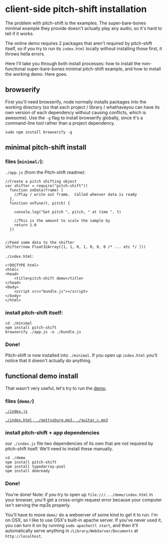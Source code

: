 # client-side pitch-shift installation

The problem with pitch-shift is the examples. The super-bare-bones minimal example they provide doesn't actually play any audio, so it's hard to tell if it works. 

The online demo requires 2 packages that aren't required by pitch-shift itself, so if you try to run its `index.html` locally without installing those first, it throws hella errors.

Here I'll take you through both install processes: how to install the non-functional super-bare-bones minimal pitch-shift example, and how to install the working demo. Here goes.

## browserify

First you'll need browserify, node normally installs packages into the working directory (so that each project / library / whathaveyou can have its own version of each dependency without causing conflicts, which is awesome). Use the `-g` flag to install browserify globally, since it's a command-line tool rather than a project dependency.

	sudo npm install browserify -g

## minimal pitch-shift install

### files (`minimal/`):

`./app.js` (from the Pitch-shift readme):

	//Create a pitch shifting object
	var shifter = require("pitch-shift")(
	  function onData(frame) {
	    //Play / write out frame.  Called whenver data is ready
	  },
	  function onTune(t, pitch) {

	    console.log("Got pitch ", pitch, " at time ", t)

	    //This is the amount to scale the sample by
	    return 1.0
	  })


	//Feed some data to the shifter
	shifter(new Float32Array([1, 1, 0, 1, 0, 0, 0 /* ... etc */ ]))

`./index.html`:

	<!DOCTYPE html>
	<html>
	<head>
		<title>pitch-shift demo</title>
	</head>
	<body>
		<script src="bundle.js"></script>
	</body>
	</html>



### install pitch-shift itself:

	cd ./minimal
	npm install pitch-shift
	browserify ./app.js -o ./bundle.js

### Done!

Pitch-shift is now installed into `./minimal`. If you open up `index.html` you'll notice that it doesn't actually do anything.

## functional demo install

That wasn't very useful, let's try to run the [demo](http://mikolalysenko.github.io/pitch-shift/).

### files (`demo/`)

[`./index.js`](https://github.com/mikolalysenko/pitch-shift/blob/master/example/index.js)

[`./index.html, ./gettysburg.mp3, ./guitar_c.mp3`](https://github.com/mikolalysenko/pitch-shift/blob/master/example/www)

### install pitch-shift + app dependencies

our `./index.js` file two dependencies of its own that are *not* required by pitch-shift itself. We'll need to install these manually.

	cd ./demo
	npm install pitch-shift
	npm install typedarray-pool
	npm install domready

### Done!

You're done! Note: if you try to open up `file:///.../demo/index.html` in your browser, you'll get a cross-origin request error because your computer isn't serving the mp3s properly. 

You'll have to move `demo/` do a webserver of some kind to get it to run. I'm on OSX, so I like to use OSX's built-in apache server. If you've never used it, you can turn it on by running `sudo apachectl start`, and then it'll automatically serve anything in `/Library/WebServer/Documents` at `http://localhost`.

